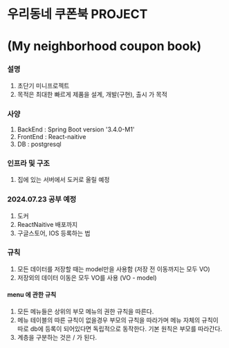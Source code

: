 # 우리동네 쿠폰북 PROJECT 
# (My neighborhood coupon book)

### 설명
1. 초단기 미니프로젝트
2. 목적은 최대한 빠르게 제품을 설계, 개발(구현), 출시 가 목적


### 사양

1. BackEnd : Spring Boot version '3.4.0-M1'
2. FrontEnd : React-naitive
3. DB : postgresql
 
### 인프라 및 구조

1. 집에 있는 서버에서 도커로 올릴 예정


### 2024.07.23 공부 예정

1. 도커
2. ReactNaitive 배포까지
3. 구글스토어, IOS 등록하는 법


### 규칙

1. 모든 데이터를 저장할 때는 model만을 사용함 (저장 전 이동까지는 모두 VO)
2. 저장외의 데이터 이동은 모두 VO를 사용 (VO - model)


#### menu 에 관한 규칙
1. 모든 메뉴들은 상위의 부모 메뉴의 권한 규칙을 따른다.
2. 메뉴 테이블의 따른 규칙이 없을경우 부모의 규칙을 따라가며
메뉴 자체의 규칙이 따로 db에 등록이 되어있다면 독립적으로 동작한다.
기본 원칙은 부모를 따라간다.
3. 계층을 구분하는 것은 / 가 된다.
